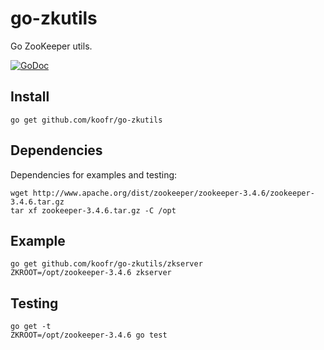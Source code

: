 go-zkutils
==================

Go ZooKeeper utils.

[![GoDoc](https://godoc.org/github.com/koofr/go-zkutils?status.png)](https://godoc.org/github.com/koofr/go-zkutils)

## Install

    go get github.com/koofr/go-zkutils

## Dependencies

Dependencies for examples and testing:

    wget http://www.apache.org/dist/zookeeper/zookeeper-3.4.6/zookeeper-3.4.6.tar.gz
    tar xf zookeeper-3.4.6.tar.gz -C /opt

## Example

    go get github.com/koofr/go-zkutils/zkserver
    ZKROOT=/opt/zookeeper-3.4.6 zkserver

## Testing

    go get -t
    ZKROOT=/opt/zookeeper-3.4.6 go test
